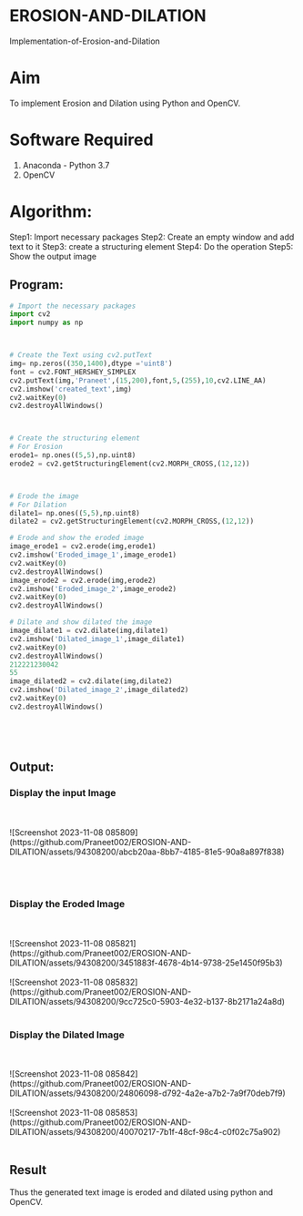 # EROSION-AND-DILATION

Implementation-of-Erosion-and-Dilation
# Aim
To implement Erosion and Dilation using Python and OpenCV.
# Software Required
1. Anaconda - Python 3.7
2. OpenCV
# Algorithm:
Step1:
Import necessary packages
Step2:
Create an empty window and add text to it
Step3:
create a structuring element
Step4:
Do the operation
Step5:
Show the output image

 
## Program:

``` Python
# Import the necessary packages
import cv2
import numpy as np



# Create the Text using cv2.putText
img= np.zeros((350,1400),dtype ='uint8')
font = cv2.FONT_HERSHEY_SIMPLEX
cv2.putText(img,'Praneet',(15,200),font,5,(255),10,cv2.LINE_AA)
cv2.imshow('created_text',img)
cv2.waitKey(0)
cv2.destroyAllWindows()



# Create the structuring element
# For Erosion
erode1= np.ones((5,5),np.uint8)
erode2 = cv2.getStructuringElement(cv2.MORPH_CROSS,(12,12))



# Erode the image
# For Dilation
dilate1= np.ones((5,5),np.uint8)
dilate2 = cv2.getStructuringElement(cv2.MORPH_CROSS,(12,12))

# Erode and show the eroded image
image_erode1 = cv2.erode(img,erode1)
cv2.imshow('Eroded_image_1',image_erode1)
cv2.waitKey(0)
cv2.destroyAllWindows()
image_erode2 = cv2.erode(img,erode2)
cv2.imshow('Eroded_image_2',image_erode2)
cv2.waitKey(0)
cv2.destroyAllWindows()

# Dilate and show dilated the image
image_dilate1 = cv2.dilate(img,dilate1)
cv2.imshow('Dilated_image_1',image_dilate1)
cv2.waitKey(0)
cv2.destroyAllWindows()
212221230042
55
image_dilated2 = cv2.dilate(img,dilate2)
cv2.imshow('Dilated_image_2',image_dilated2)
cv2.waitKey(0)
cv2.destroyAllWindows()






```
## Output:

### Display the input Image
<br>
<br>![Screenshot 2023-11-08 085809](https://github.com/Praneet002/EROSION-AND-DILATION/assets/94308200/abcb20aa-8bb7-4185-81e5-90a8a897f838)


<br>
<br>
<br>
<br>

### Display the Eroded Image
<br>
<br>![Screenshot 2023-11-08 085821](https://github.com/Praneet002/EROSION-AND-DILATION/assets/94308200/3451883f-4678-4b14-9738-25e1450f95b3)


<br>
<br>![Screenshot 2023-11-08 085832](https://github.com/Praneet002/EROSION-AND-DILATION/assets/94308200/9cc725c0-5903-4e32-b137-8b2171a24a8d)


<br>
<br>

### Display the Dilated Image
<br>
<br>![Screenshot 2023-11-08 085842](https://github.com/Praneet002/EROSION-AND-DILATION/assets/94308200/24806098-d792-4a2e-a7b2-7a9f70deb7f9)


<br>
<br>![Screenshot 2023-11-08 085853](https://github.com/Praneet002/EROSION-AND-DILATION/assets/94308200/40070217-7b1f-48cf-98c4-c0f02c75a902)


<br>
<br>

## Result
Thus the generated text image is eroded and dilated using python and OpenCV.
